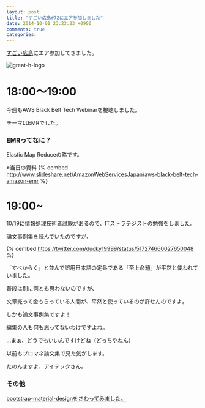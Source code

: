 ```yaml
---
layout: post
title: "すごい広島#72にエア参加しました"
date: 2014-10-01 23:23:23 +0900
comments: true
categories: 
---
```


[すごい広島](http://great-h.github.io/)にエア参加してきました。

![great-h-logo](https://dzpp79ucibp5a.cloudfront.net/groups_logos/1865_normal_1378360291_d4addcb8ac4412933e3e64a18f86c561-1.png)

<!-- more -->

# 18:00～19:00

今週もAWS Black Belt Tech Webinarを視聴しました。

テーマはEMRでした。

### EMRってなに？

Elastic Map Reduceの略です。

※当日の資料
{% oembed http://www.slideshare.net/AmazonWebServicesJapan/aws-black-belt-tech-amazon-emr %}

# 19:00~

10/19に情報処理技術者試験があるので、ITストラテジストの勉強をしました。

論文事例集を読んでいたのですが、

{% oembed https://twitter.com/ducky19999/status/517274660027650048 %}

「すべからく」と並んで誤用日本語の定番である「至上命題」が平然と使われていました。

普段は別に何とも思わないのですが、

文章売って金もらっている人間が、平然と使っているのが許せんのですよ。

しかも論文事例集ですよ！

編集の人も何も思ってないわけですよね。

…まぁ、どうでもいいんですけどね（どっちやねん）

以前もプロマネ論文集で見た気がします。

たのんますよ、アイテックさん。

### その他
[bootstrap-material-designをさわってみました。](http://qiita.com/kwgch/items/a8dcbe9503d847902af3)
